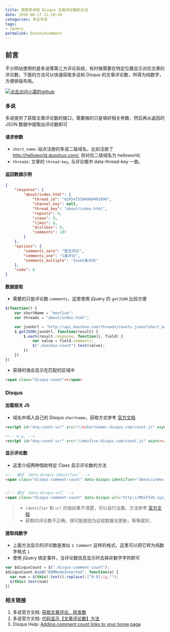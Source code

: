 ```yaml
---
title: 获取多说和 Disqus 文章评论数的方法
date: 2016-06-17 21:19:34
categories: 术业专攻
tags:
- jquery
permalink: DuoshuoComment
---
```


<h2 id="intro">前言</h2>不少网站使用的是多说等第三方评论系统，有时候需要在特定位置显示对应文章的评论数，下面的方法可以快速获取多说和 Disqus 的文章评论数，所得为纯数字，方便排版布局。

<!-- more -->
[![点击访问小莫的github](https://static.xiaomo.info/images/life.png)](https://github.com/qq83387856)
### 多说
多说提供了获取文章评论数的接口，需要做的只是填好相关参数，然后再从返回的 JSON 数据中提取出评论数即可

#### 请求参数

- `short_name`: 站点注册的多说二级域名，比如注册了 http://helloworld.duoshuo.com/, 则对应二级域名为 helloworld;
- `threads`: 文章的 `thread-key`, 与评论框中 data-thread-key 一致。

#### 返回数据示例
```json
{
    "response": {
        "about/index.html": {
            "thread_id": "6205475504969401090",
            "channel_key": null,
            "thread_key": "about/index.html",
            "reposts": 0,
            "views": 0,
            "likes": 8,
            "dislikes": 0,
            "comments": 187
        }
    },
    "options": {
        "comments_zero": "暂无评论",
        "comments_one": "1条评论",
        "comments_multiple": "{num}条评论"
    },
    "code": 0
}
```
#### 数据提取

- 需要的只是评论数 `comments`，这里使用 jQuery 的 `getJSON` 比较方便

```js
$(function() {
    var shortName = "moxfive";
    var threads = "about/index.html";

    var jsonUrl = "http://api.duoshuo.com/threads/counts.jsonp?short_name=" + shortName + "&threads=" + threads +  "&callback=?";
    $.getJSON(jsonUrl, function(result) {
        $.each(result.response, function(i, field) {
            var value = field.comments;
            $(".duoshuo-count").text(value);
        })
    })
})
```

- 获得的值会显示在匹配的区域中

```html
<span class="disqus-count"></span>
```

### Disqus

#### 加载相关 JS

- 域名中填入自己的 Disqus `shortname`，获取方式参考 [官方文档](https://help.disqus.com/customer/en/portal/articles/466208-what-s-a-shortname-)

```html
<script id="dsq-count-scr" src="//<shortname>.disqus.com/count.js" async></script>

<!-- e.g. -->
<script id="dsq-count-scr" src="//moxfive.disqus.com/count.js" async></script>
```

#### 显示评论数
- 这里介绍两种借助特定 Class 显示评论数的方法

```html
<!-- 通过 `data-disqus-identifier` -->
<span class="disqus-comment-count" data-disqus-identifier="about/index.html"></span>


<!-- 通过 `data-disqus-url` -->
<span class="disqus-comment-count" data-disqus-url="http://MOxFIVE.xyz/about/index.html"></span>
```

> - `identifier` 和 `url` 的值如果不清楚，可以自行设置，方法参考 [官方文档](https://help.disqus.com/customer/portal/articles/472098)
> - 获取的评论数不正确，很可能是因为远程数据没更新，等等就好。

#### 提取纯数字
- 上面方法显示的评论数是类似 `1 Comment` 这样的格式，这里可以把它转为纯数字格式 `1`
- 使用 jQuery 绑定事件，当评论数信息显示时去掉非数字字符即可

```js
var $disqusCount = $(".disqus-comment-count");
$disqusCount.bind("DOMNodeInserted", function(e) {
  var num = $(this).text().replace(/[^0-9]/ig,"");
  $(this).text(num)
})
```

### 相关链接

1. 多说官方文档: [获取文章评论、转发数](http://dev.duoshuo.com/docs/50615732a834c63c56004257)
1. 多说官方文档: [代码显示【文章评论数】方法](http://dev.duoshuo.com/threads/5016427f77cf5fa30500000e)
1. Disqus Help: [Adding comment count links to your home page](https://help.disqus.com/customer/portal/articles/565624-adding-comment-c)
